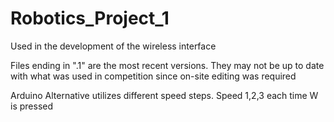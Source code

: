 # Robotics_Project_1
 Used in the development of the wireless interface
 
 Files ending in ".1" are the most recent versions. They may not be up to date with what was used in competition since on-site editing was required
 
 Arduino Alternative utilizes different speed steps. Speed 1,2,3 each time W is pressed
